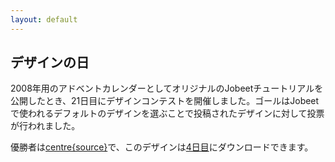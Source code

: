 ```yaml
---
layout: default
---
```


デザインの日
----------

2008年用のアドベントカレンダーとしてオリジナルのJobeetチュートリアルを公開したとき、21日目にデザインコンテストを開催しました。ゴールはJobeetで使われるデフォルトのデザインを選ぶことで投稿されたデザインに対して投票が行われました。

優勝者は[centre{source}](http://www.centresource.com/)で、このデザインは[4日目](./04.txt)にダウンロードできます。
